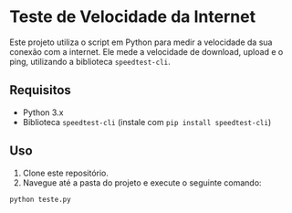 # Teste de Velocidade da Internet

Este projeto utiliza o script em Python para medir a velocidade da sua conexão com a internet. Ele mede a velocidade de download, upload e o ping, utilizando a biblioteca `speedtest-cli`.

## Requisitos

- Python 3.x
- Biblioteca `speedtest-cli` (instale com `pip install speedtest-cli`)

## Uso

1. Clone este repositório.
2. Navegue até a pasta do projeto e execute o seguinte comando:

```bash
python teste.py
